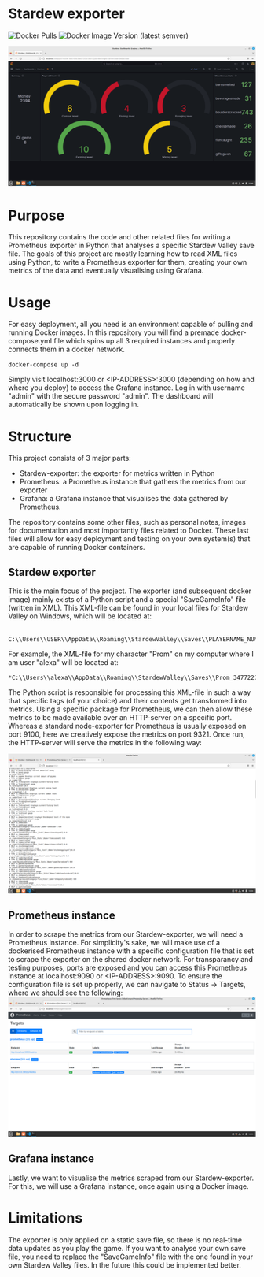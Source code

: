 # Stardew exporter
![Docker Pulls](https://img.shields.io/docker/pulls/aleksandur24/stardewexporter) ![Docker Image Version (latest semver)](https://img.shields.io/docker/v/aleksandur24/stardewexporter)


![Image of dashboard](/img/Stardew_dashboard.png "Dashboard preview")


# Purpose 

This repository contains the code and other related files for writing a Prometheus exporter in Python that analyses a specific Stardew Valley save file. The goals of this project are mostly learning how to read XML files using Python, to write a Prometheus exporter for them, creating your own metrics of the data and eventually visualising using Grafana. 


# Usage
For easy deployment, all you need is an environment capable of pulling and running Docker images. In this repository you will find a premade docker-compose.yml file which spins up all 3 required instances and properly connects them in a docker network.

```console
docker-compose up -d
```
Simply visit localhost:3000 or \<IP-ADDRESS>:3000 (depending on how and where you deploy) to access the Grafana instance. Log in with username "admin" with the secure password "admin". The dashboard will automatically be shown upon logging in.

# Structure
This project consists of 3 major parts:
- Stardew-exporter: the exporter for metrics written in Python
- Prometheus: a Prometheus instance that gathers the metrics from our exporter
- Grafana: a Grafana instance that visualises the data gathered by Prometheus.

The repository contains some other files, such as personal notes, images for documentation and most importantly files related to Docker. These last files will allow for easy deployment and testing on your own system(s) that are capable of running Docker containers.

## Stardew exporter
This is the main focus of the project. The exporter (and subsequent docker image) mainly exists of a Python script and a special "SaveGameInfo" file (written in XML). This XML-file can be found in your local files for Stardew Valley on Windows, which will be located at:
```console
 C:\\Users\\USER\\AppData\\Roaming\\StardewValley\\Saves\\PLAYERNAME_NUMBERSTRING\\SaveGameInfo
```

For example, the XML-file for my character "Prom" on my computer where I am user "alexa" will be located at: 
```console
*C:\\Users\\alexa\\AppData\\Roaming\\StardewValley\\Saves\\Prom_347722748\\SaveGameInfo*
```

The Python script is responsible for processing this XML-file in such a way that specific tags (of your choice) and their contents get transformed into metrics. Using a specific package for Prometheus, we can then allow these metrics to be made available over an HTTP-server on a specific port. Whereas a standard node-exporter for Prometheus is usually exposed on port 9100, here we creatively expose the metrics on port 9321. Once run, the HTTP-server will serve the metrics in the following way:

![Image of exporter](/img/Stardew_Exporter.png "Metrics as seen served by HTTP-server")


## Prometheus instance
In order to scrape the metrics from our Stardew-exporter, we will need a Prometheus instance. For simplicity's sake, we will make use of a dockerised Prometheus instance with a specific configuration file that is set to scrape the exporter on the shared docker network. For transparancy and testing purposes, ports are exposed and you can access this Prometheus instance at localhost:9090 or \<IP-ADDRESS>:9090. To ensure the configuration file is set up properly, we can navigate to Status -> Targets, where we should see the following:
![Image of Prometheus instance](/img/Prometheus.png "Prometheus instance with targets to be scraped and status of said targets")

## Grafana instance
Lastly, we want to visualise the metrics scraped from our Stardew-exporter. For this, we will use a Grafana instance, once again using a Docker image.



# Limitations

The exporter is only applied on a static save file, so there is no real-time data updates as you play the game. If you want to analyse your own save file, you need to replace the "SaveGameInfo" file with the one found in your own Stardew Valley files. In the future this could be implemented better. 